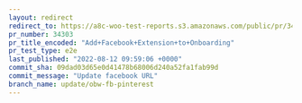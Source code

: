 ```yaml
---
layout: redirect
redirect_to: https://a8c-woo-test-reports.s3.amazonaws.com/public/pr/34303/e2e/index.html
pr_number: 34303
pr_title_encoded: "Add+Facebook+Extension+to+Onboarding"
pr_test_type: e2e
last_published: "2022-08-12 09:59:06 +0000"
commit_sha: 09dad03d65e0d41478b68006d240a52fa1fab99d
commit_message: "Update facebook URL"
branch_name: update/obw-fb-pinterest
---
```

